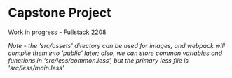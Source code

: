 # Capstone Project

Work in progress - Fullstack 2208

_Note - the 'src/assets' directory can be used for images, and webpack will compile them into 'public' later; also, we can store common variables and functions in 'src/less/common.less', but the primary less file is 'src/less/main.less'_
